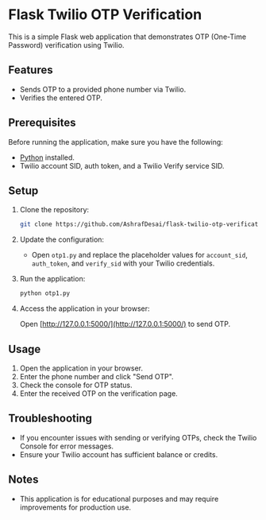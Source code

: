 # Flask Twilio OTP Verification

This is a simple Flask web application that demonstrates OTP (One-Time Password) verification using Twilio.

## Features

- Sends OTP to a provided phone number via Twilio.
- Verifies the entered OTP.

## Prerequisites

Before running the application, make sure you have the following:

- [Python](https://www.python.org/) installed.
- Twilio account SID, auth token, and a Twilio Verify service SID.

## Setup

1. Clone the repository:

    ```bash
    git clone https://github.com/AshrafDesai/flask-twilio-otp-verification.git
    ```

2. Update the configuration:

    - Open `otp1.py` and replace the placeholder values for `account_sid`, `auth_token`, and `verify_sid` with your Twilio credentials.

3. Run the application:

    ```bash
    python otp1.py
    ```

4. Access the application in your browser:

    Open [http://127.0.0.1:5000/](http://127.0.0.1:5000/) to send OTP.

## Usage

1. Open the application in your browser.
2. Enter the phone number and click "Send OTP".
3. Check the console for OTP status.
4. Enter the received OTP on the verification page.

## Troubleshooting

- If you encounter issues with sending or verifying OTPs, check the Twilio Console for error messages.
- Ensure your Twilio account has sufficient balance or credits.

## Notes

- This application is for educational purposes and may require improvements for production use.


